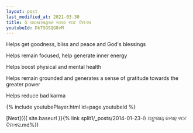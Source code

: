 ```yaml
---
layout: post
last_modified_at: 2021-03-30
title: ଓଁ ପରମେଷଥିନେ ନମାହ ୧୦୮ ଟିମଏସ
youtubeId: DkTSGSQG8vM
---
```

 
 
Helps get goodness, bliss and peace and God's blessings
 
Helps remain focused, help generate inner energy 
 
Helps boost physical and mental health 
 
Helps remain grounded and generates a sense of gratitude towards the greater power 
 
Helps reduce bad karma
 
 
 
 


{% include youtubePlayer.html id=page.youtubeId %}
 
[Next]({{ site.baseurl }}{% link  split1/_posts/2014-01-23-ଓଁ ଅଟୁଳାୟ ନମାହ ୧୦୮ ଟିମଏସ.md%})
 
